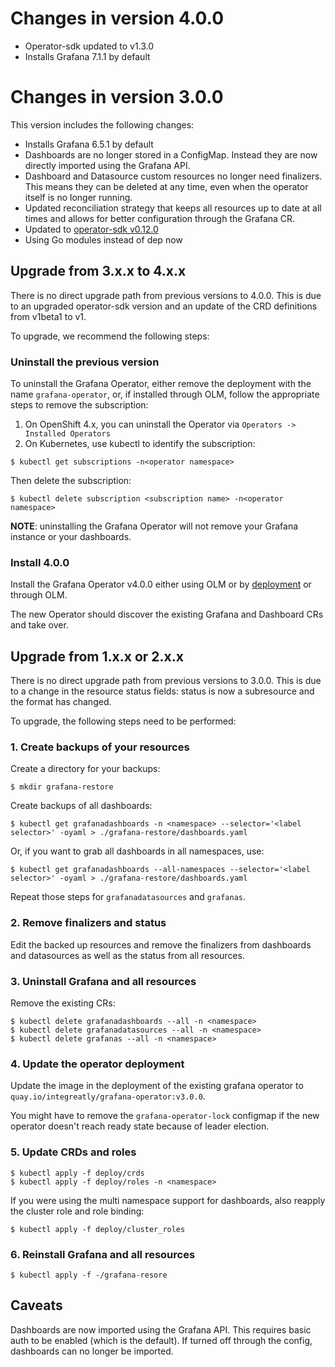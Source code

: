 # Changes in version 4.0.0

* Operator-sdk updated to v1.3.0
* Installs Grafana 7.1.1 by default

# Changes in version 3.0.0

This version includes the following changes:

* Installs Grafana 6.5.1 by default
* Dashboards are no longer stored in a ConfigMap. Instead they are now directly imported using the Grafana API.
* Dashboard and Datasource custom resources no longer need finalizers. This means they can be deleted at any time, even when the operator itself is no longer running.
* Updated reconciliation strategy that keeps all resources up to date at all times and allows for better configuration through the Grafana CR.
* Updated to [operator-sdk v0.12.0](https://github.com/operator-framework/operator-sdk/releases/tag/v0.12.0)
* Using Go modules instead of dep now 

## Upgrade from 3.x.x to 4.x.x

There is no direct upgrade path from previous versions to 4.0.0. This is due to an upgraded operator-sdk version and an update of the CRD definitions from v1beta1 to v1.

To upgrade, we recommend the following steps:

### Uninstall the previous version

To uninstall the Grafana Operator, either remove the deployment with the name `grafana-operator`, or, if installed through OLM, follow the appropriate steps to remove the subscription:

1) On OpenShift 4.x, you can uninstall the Operator via `Operators -> Installed Operators`
2) On Kubernetes, use kubectl to identify the subscription:

```shell
$ kubectl get subscriptions -n<operator namespace>
```

Then delete the subscription:

```shell
$ kubectl delete subscription <subscription name> -n<operator namespace>
```

__NOTE__: uninstalling the Grafana Operator will not remove your Grafana instance or your dashboards.

### Install 4.0.0

Install the Grafana Operator v4.0.0 either using OLM or by [deployment](https://github.com/grafana-operator/grafana-operator/blob/v3.10.3/deploy/operator.yaml) or through OLM.

The new Operator should discover the existing Grafana and Dashboard CRs and take over.

## Upgrade from 1.x.x or 2.x.x

There is no direct upgrade path from previous versions to 3.0.0. This is due to a change in the resource status fields: status is now a subresource and the format has changed.

To upgrade, the following steps need to be performed:

### 1. Create backups of your resources

Create a directory for your backups:

```shell script
$ mkdir grafana-restore
```

Create backups of all dashboards:

```shell script
$ kubectl get grafanadashboards -n <namespace> --selector='<label selector>' -oyaml > ./grafana-restore/dashboards.yaml 
```

Or, if you want to grab all dashboards in all namespaces, use:

```shell script
$ kubectl get grafanadashboards --all-namespaces --selector='<label selector>' -oyaml > ./grafana-restore/dashboards.yaml
```

Repeat those steps for `grafanadatasources` and `grafanas`.

### 2. Remove finalizers and status

Edit the backed up resources and remove the finalizers from dashboards and datasources as well as the status from all resources.

### 3. Uninstall Grafana and all resources

Remove the existing CRs:

```shell script
$ kubectl delete grafanadashboards --all -n <namespace>
$ kubectl delete grafanadatasources --all -n <namespace>
$ kubectl delete grafanas --all -n <namespace>
```

### 4. Update the operator deployment

Update the image in the deployment of the existing grafana operator to `quay.io/integreatly/grafana-operator:v3.0.0`.

You might have to remove the `grafana-operator-lock` configmap if the new operator doesn't reach ready state because of leader election.

### 5. Update CRDs and roles

```shell script
$ kubectl apply -f deploy/crds
$ kubectl apply -f deploy/roles -n <namespace>
```

If you were using the multi namespace support for dashboards, also reapply the cluster role and role binding:

```shell script
$ kubectl apply -f deploy/cluster_roles
```

### 6. Reinstall Grafana and all resources

```shell script
$ kubectl apply -f -/grafana-resore
```

## Caveats

Dashboards are now imported using the Grafana API. This requires basic auth to be enabled (which is the default). If turned off through the config, dashboards can no longer be imported.